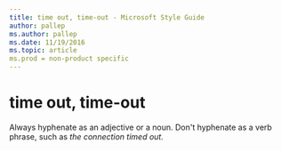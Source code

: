 ```yaml
---
title: time out, time-out - Microsoft Style Guide
author: pallep
ms.author: pallep
ms.date: 11/19/2016
ms.topic: article
ms.prod = non-product specific
---
```


# time out, time-out

Always hyphenate as an adjective or a noun. Don't hyphenate as a verb phrase, such as *the connection timed out.*
